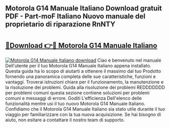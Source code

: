 ## Motorola G14 Manuale Italiano Download gratuit PDF - Part-moF Italiano Nuovo manuale del proprietario di riparazione RnNTY

# <h2><a href="http://dfcjuw6.blite.top/?on=Motorola+G14+Manuale+Italiano">🔗Download 👉🔴 Motorola G14 Manuale Italiano</a></h2>

[![Motorola G14 Manuale Italiano download](https://i.imgur.com/lujVjoI.png)](http://dfcjuw6.blite.top/?on=Motorola+G14+Manuale+Italiano)
Ciao e benvenuto nel manuale Dell'utente per il tuo Motorola G14 Manuale Italiano appena installato. Questa guida ha lo scopo di aiutarti a ottenere il massimo dal tuo Prodotto fornendo una panoramica completa delle sue caratteristiche, funzioni e vantaggi. Troverai istruzioni chiare per il funzionamento, la manutenzione e la risoluzione dei problemi. Guida alla risoluzione dei problemi REDDDDDDD per problemi comuni questa sezione contiene soluzioni per problemi comuni e messaggi di errore. Goditi L'efficienza Dell'elenco delle funzionalità mentre usi il tuo nuovo Motorola G14 Manuale Italiano. Confidiamo che il Motorola G14 Manuale Italiano sia stato utile durante il tuo viaggio per familiarizzare con la tua nuova acquisizione. Se hai bisogno di aiuto, non esitare a contattare il nostro team di supporto.
